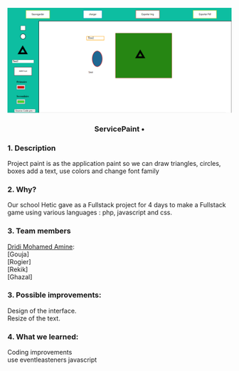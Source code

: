 ![ServicePaint-master](paint.png)
### <p align="center"> ServicePaint • </p>

### 1. Description

Project paint is as the application paint so we can draw triangles, circles, boxes add a text, use colors and change font family<br>

### 2. Why?
Our school Hetic gave as a Fullstack project for 4 days to make a Fullstack game using various languages : php, javascript and css.

### 3. Team members 
[Dridi Mohamed Amine](https://github.com/dridi19): <br>
[Gouja] <br>
[Rogier] <br>
[Rekik] <br>
[Ghazal] <br>


### 3. Possible improvements:
Design of the interface. <br>
Resize of the text. <br>

### 4. What we learned: 
Coding improvements <br>
use eventleasteners javascript
